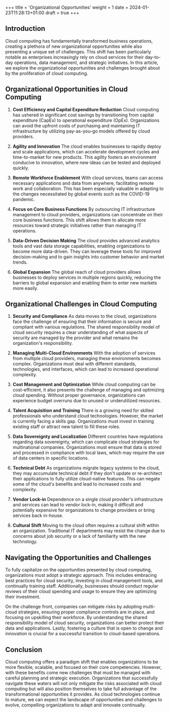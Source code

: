 +++
title = 'Organizational Opportunities'
weight = 1
date = 2024-01-23T11:28:13+01:00
draft = true
+++

## Introduction

Cloud computing has fundamentally transformed business operations, creating a plethora of new organizational opportunities while also presenting a unique set of challenges. This shift has been particularly notable as enterprises increasingly rely on cloud services for their day-to-day operations, data management, and strategic initiatives. In this article, we explore the organizational opportunities and challenges brought about by the proliferation of cloud computing.

## Organizational Opportunities in Cloud Computing

1. **Cost Efficiency and Capital Expenditure Reduction**
   Cloud computing has ushered in significant cost savings by transitioning from capital expenditure (CapEx) to operational expenditure (OpEx). Organizations can avoid the upfront costs of purchasing and maintaining IT infrastructure by utilizing pay-as-you-go models offered by cloud providers.

2. **Agility and Innovation**
   The cloud enables businesses to rapidly deploy and scale applications, which can accelerate development cycles and time-to-market for new products. This agility fosters an environment conducive to innovation, where new ideas can be tested and deployed quickly.

3. **Remote Workforce Enablement**
   With cloud services, teams can access necessary applications and data from anywhere, facilitating remote work and collaboration. This has been especially valuable in adapting to the changes necessitated by global events such as the COVID-19 pandemic.

4. **Focus on Core Business Functions**
   By outsourcing IT infrastructure management to cloud providers, organizations can concentrate on their core business functions. This shift allows them to allocate more resources toward strategic initiatives rather than managing IT operations.

5. **Data-Driven Decision Making**
   The cloud provides advanced analytics tools and vast data storage capabilities, enabling organizations to become more data-driven. They can leverage these tools for improved decision-making and to gain insights into customer behavior and market trends.

6. **Global Expansion**
   The global reach of cloud providers allows businesses to deploy services in multiple regions quickly, reducing the barriers to global expansion and enabling them to enter new markets more easily.

## Organizational Challenges in Cloud Computing

1. **Security and Compliance**
   As data moves to the cloud, organizations face the challenge of ensuring that their information is secure and compliant with various regulations. The shared responsibility model of cloud security requires a clear understanding of what aspects of security are managed by the provider and what remains the organization's responsibility.

2. **Managing Multi-Cloud Environments**
   With the adoption of services from multiple cloud providers, managing these environments becomes complex. Organizations must deal with different standards, technologies, and interfaces, which can lead to increased operational complexity.

3. **Cost Management and Optimization**
   While cloud computing can be cost-efficient, it also presents the challenge of managing and optimizing cloud spending. Without proper governance, organizations can experience budget overruns due to unused or underutilized resources.

4. **Talent Acquisition and Training**
   There is a growing need for skilled professionals who understand cloud technologies. However, the market is currently facing a skills gap. Organizations must invest in training existing staff or attract new talent to fill these roles.

5. **Data Sovereignty and Localization**
   Different countries have regulations regarding data sovereignty, which can complicate cloud strategies for multinational companies. Organizations must ensure that data is stored and processed in compliance with local laws, which may require the use of data centers in specific locations.

6. **Technical Debt**
   As organizations migrate legacy systems to the cloud, they may accumulate technical debt if they don't update or re-architect their applications to fully utilize cloud-native features. This can negate some of the cloud's benefits and lead to increased costs and complexity.

7. **Vendor Lock-in**
   Dependence on a single cloud provider's infrastructure and services can lead to vendor lock-in, making it difficult and potentially expensive for organizations to change providers or bring services back in-house.

8. **Cultural Shift**
   Moving to the cloud often requires a cultural shift within an organization. Traditional IT departments may resist the change due to concerns about job security or a lack of familiarity with the new technology.

## Navigating the Opportunities and Challenges

To fully capitalize on the opportunities presented by cloud computing, organizations must adopt a strategic approach. This includes embracing best practices for cloud security, investing in cloud management tools, and continually training staff. Additionally, businesses should conduct regular reviews of their cloud spending and usage to ensure they are optimizing their investment.

On the challenge front, companies can mitigate risks by adopting multi-cloud strategies, ensuring proper compliance controls are in place, and focusing on upskilling their workforce. By understanding the shared responsibility model of cloud security, organizations can better protect their data and applications. Lastly, fostering a culture that is open to change and innovation is crucial for a successful transition to cloud-based operations.

## Conclusion

Cloud computing offers a paradigm shift that enables organizations to be more flexible, scalable, and focused on their core competencies. However, with these benefits come new challenges that must be managed with careful planning and strategic execution. Organizations that successfully navigate these waters will not only mitigate the risks associated with cloud computing but will also position themselves to take full advantage of the transformational opportunities it provides. As cloud technologies continue to mature, we can expect the landscape of opportunities and challenges to evolve, compelling organizations to adapt and innovate continually.